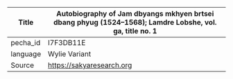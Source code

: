 |Title | Autobiography of Jam dbyangs mkhyen brtsei dbang phyug (1524–1568); Lamdre Lobshe, vol. ga, title no. 1 
| --- | --- 
|pecha_id | I7F3DB11E
|language | Wylie Variant
|Source | https://sakyaresearch.org